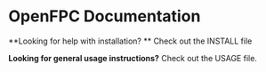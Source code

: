 OpenFPC Documentation
======================

**Looking for help with installation? **
Check out the INSTALL file

**Looking for general usage instructions?**
Check out the USAGE file.



